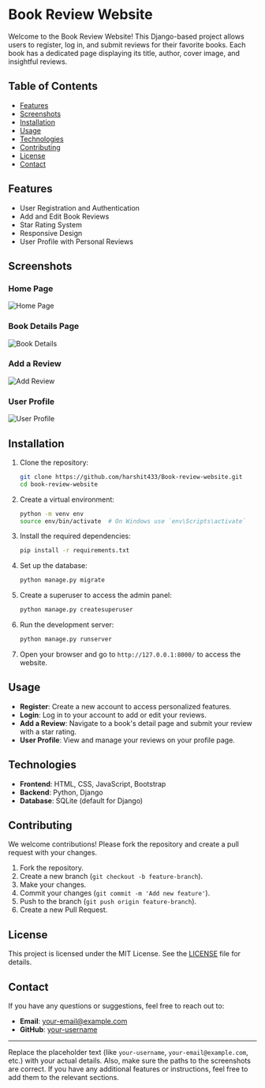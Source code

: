 # Book Review Website

Welcome to the Book Review Website! This Django-based project allows users to register, log in, and submit reviews for their favorite books. Each book has a dedicated page displaying its title, author, cover image, and insightful reviews.

## Table of Contents

- [Features](#features)
- [Screenshots](#screenshots)
- [Installation](#installation)
- [Usage](#usage)
- [Technologies](#technologies)
- [Contributing](#contributing)
- [License](#license)
- [Contact](#contact)

## Features

- User Registration and Authentication
- Add and Edit Book Reviews
- Star Rating System
- Responsive Design
- User Profile with Personal Reviews

## Screenshots

### Home Page
![Home Page](screenshots/home_page.png)

### Book Details Page
![Book Details](screenshots/book_details.png)

### Add a Review
![Add Review](screenshots/add_review.png)

### User Profile
![User Profile](screenshots/user_profile.png)

## Installation

1. Clone the repository:
   ```bash
   git clone https://github.com/harshit433/Book-review-website.git
   cd book-review-website
   ```

2. Create a virtual environment:
   ```bash
   python -m venv env
   source env/bin/activate  # On Windows use `env\Scripts\activate`
   ```

3. Install the required dependencies:
   ```bash
   pip install -r requirements.txt
   ```

4. Set up the database:
   ```bash
   python manage.py migrate
   ```

5. Create a superuser to access the admin panel:
   ```bash
   python manage.py createsuperuser
   ```

6. Run the development server:
   ```bash
   python manage.py runserver
   ```

7. Open your browser and go to `http://127.0.0.1:8000/` to access the website.

## Usage

- **Register**: Create a new account to access personalized features.
- **Login**: Log in to your account to add or edit your reviews.
- **Add a Review**: Navigate to a book's detail page and submit your review with a star rating.
- **User Profile**: View and manage your reviews on your profile page.

## Technologies

- **Frontend**: HTML, CSS, JavaScript, Bootstrap
- **Backend**: Python, Django
- **Database**: SQLite (default for Django)

## Contributing

We welcome contributions! Please fork the repository and create a pull request with your changes.

1. Fork the repository.
2. Create a new branch (`git checkout -b feature-branch`).
3. Make your changes.
4. Commit your changes (`git commit -m 'Add new feature'`).
5. Push to the branch (`git push origin feature-branch`).
6. Create a new Pull Request.

## License

This project is licensed under the MIT License. See the [LICENSE](LICENSE) file for details.

## Contact

If you have any questions or suggestions, feel free to reach out to:

- **Email**: [your-email@example.com](mailto:your-email@example.com)
- **GitHub**: [your-username](https://github.com/your-username)

---

Replace the placeholder text (like `your-username`, `your-email@example.com`, etc.) with your actual details. Also, make sure the paths to the screenshots are correct. If you have any additional features or instructions, feel free to add them to the relevant sections.
